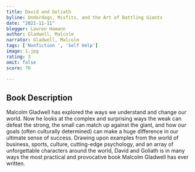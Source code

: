 ```yaml
---
title: David and Goliath
byline: Underdogs, Misfits, and the Art of Battling Giants
date: "2021-11-11"
blogger: Lauren Hamann
author: Gladwell, Malcolm
narrator: Gladwell, Malcolm
tags: ['Nonfiction ', 'Self Help']
image: 1.jpg
rating: 3
omit: false
score: 70

---
```



## Book Description 

Malcolm Gladwell has explored the ways we understand and change our world. Now he looks at the complex and surprising ways the weak can defeat the strong, the small can match up against the giant, and how our goals (often culturally determined) can make a huge difference in our ultimate sense of success. Drawing upon examples from the world of business, sports, culture, cutting-edge psychology, and an array of unforgettable characters around the world, David and Goliath is in many ways the most practical and provocative book Malcolm Gladwell has ever written.